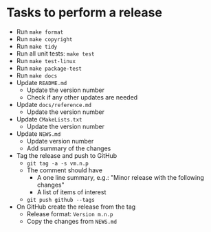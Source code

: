 # Tasks to perform a release

- Run `make format`
- Run `make copyright`
- Run `make tidy`
- Run all unit tests: `make test`
- Run `make test-linux`
- Run `make package-test`
- Run `make docs`
- Update `README.md`
  - Update the version number
  - Check if any other updates are needed
- Update `docs/reference.md`
  - Update the version number
- Update `CMakeLists.txt`
  - Update the version number
- Update `NEWS.md`
  - Update version number
  - Add summary of the changes
- Tag the release and push to GitHub
  - `git tag -a -s vm.n.p`
  - The comment should have
    - A one line summary, e.g.: "Minor release with the following changes"
    - A list of items of interest
  - `git push github --tags`
- On GitHub create the release from the tag
  - Release format: `Version m.n.p`
  - Copy the changes from `NEWS.md`
